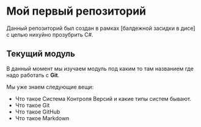 # Мой первый репозиторий

Данный репозиторий был создан в рамках [балдежной засидки в дисе] с целью нихуйно прозубрить C#.

## Текущий модуль
В данный момент мы изучаем модуль под каким то там названием где надо работать с **Git**.

Мы уже знаем следующие вещи:
* Что такое Система Контроля Версий и какие типы систем бывают.
* Что такое Git
* Что такое GitHub
* Что такое Markdown

